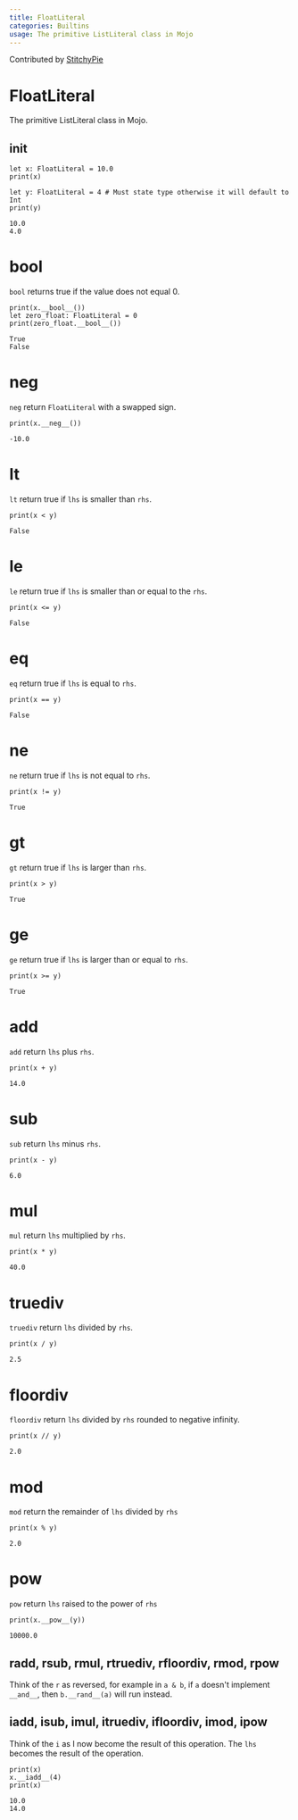 ```yaml
---
title: FloatLiteral
categories: Builtins
usage: The primitive ListLiteral class in Mojo
---
```


Contributed by [StitchyPie](https://github.com/StitchyPie)

# FloatLiteral
The primitive ListLiteral class in Mojo.

## init


```mojo
let x: FloatLiteral = 10.0
print(x)

let y: FloatLiteral = 4 # Must state type otherwise it will default to Int
print(y)
```

    10.0
    4.0
    

# bool

`bool` returns true if the value does not equal 0.


```mojo
print(x.__bool__())
let zero_float: FloatLiteral = 0
print(zero_float.__bool__())
```

    True
    False
    


# neg

`neg` return `FloatLiteral` with a swapped sign.


```mojo
print(x.__neg__())
```

    -10.0
    

# lt

`lt` return true if `lhs` is smaller than `rhs`.


```mojo
print(x < y)
```

    False
    



# le

`le` return true if `lhs` is smaller than or equal to the `rhs`.


```mojo
print(x <= y)
```

    False
    

# eq

`eq` return true if `lhs` is equal to `rhs`.


```mojo
print(x == y)
```

    False
    

# ne

`ne` return true if `lhs` is not equal to `rhs`.


```mojo
print(x != y)
```

    True
    

# gt

`gt` return true if `lhs` is larger than `rhs`.


```mojo
print(x > y)
```

    True
    

# ge

`ge` return true if `lhs` is larger than or equal to `rhs`.


```mojo
print(x >= y)
```

    True
    


# add

`add` return `lhs` plus `rhs`.


```mojo
print(x + y)
```

    14.0
    

# sub

`sub` return `lhs` minus `rhs`.


```mojo
print(x - y)
```

    6.0
    

# mul

`mul` return `lhs` multiplied by `rhs`.


```mojo
print(x * y)
```

    40.0
    

# truediv

`truediv` return `lhs` divided by `rhs`.


```mojo
print(x / y)
```

    2.5
    

# floordiv

`floordiv` return `lhs` divided by `rhs` rounded to negative infinity.


```mojo
print(x // y)
```

    2.0
    

# mod

`mod` return the remainder of `lhs` divided by `rhs`


```mojo
print(x % y)
```

    2.0
    

# pow

`pow` return `lhs` raised to the power of `rhs`


```mojo
print(x.__pow__(y))
```

    10000.0
    

## radd, rsub, rmul, rtruediv, rfloordiv, rmod, rpow

Think of the `r` as reversed, for example in `a & b`, if `a` doesn't implement `__and__`, then `b.__rand__(a)` will run instead.

## iadd, isub, imul, itruediv, ifloordiv, imod, ipow
Think of the `i` as I now become the result of this operation. The `lhs` becomes the result of the operation.


```mojo
print(x)
x.__iadd__(4)
print(x)
```

    10.0
    14.0
    
